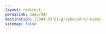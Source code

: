 ```yaml
---
layout: redirect
permalink: node/34/
destination: /2004-03-01-greyhound-to-miami
sitemap: false
---
```

